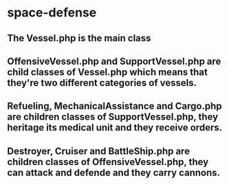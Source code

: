 # space-defense

## The Vessel.php is the main class

## OffensiveVessel.php and SupportVessel.php are child classes of Vessel.php which means that they're two different categories of vessels.

## Refueling, MechanicalAssistance and Cargo.php are children classes of SupportVessel.php, they heritage its medical unit and they receive orders.

## Destroyer, Cruiser and BattleShip.php are children classes of OffensiveVessel.php, they can attack and defende and they carry cannons.

